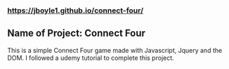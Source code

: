 ### https://jboyle1.github.io/connect-four/

## Name of Project: Connect Four

This is a simple Connect Four game made with Javascript, Jquery and the DOM. I followed a udemy tutorial to complete this project.

